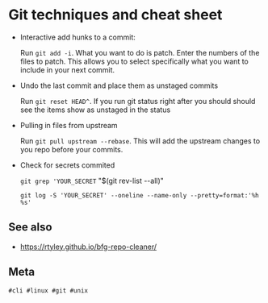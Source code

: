 # Git techniques and cheat sheet

- Interactive add hunks to a commit:

  Run `git add -i`. What you want to do is patch. Enter the numbers of the files
  to patch. This allows you to select specifically what you want to include in
  your next commit.

- Undo the last commit and place them as unstaged commits

  Run `git reset HEAD^`. If you run git status right after you should should see
  the items show as unstaged in the status

- Pulling in files from upstream

  Run `git pull upstream --rebase`. This will add the upstream changes to you
  repo before your commits.

- Check for secrets commited

  `git grep 'YOUR_SECRET` "$(git rev-list --all)"

  `git log -S 'YOUR_SECRET' --oneline --name-only --pretty=format:'%h %s'`

## See also

- https://rtyley.github.io/bfg-repo-cleaner/

## Meta

    #cli #linux #git #unix
